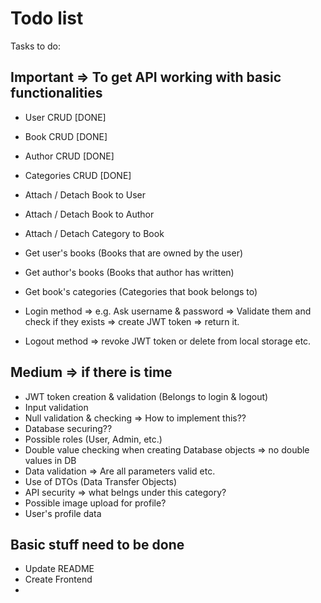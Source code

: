 ﻿# Todo list
Tasks to do:
## Important => To get API working with basic functionalities
- User CRUD [DONE]
- Book CRUD [DONE]
- Author CRUD [DONE]
- Categories CRUD [DONE]

- Attach / Detach Book to User
- Attach / Detach Book to Author
- Attach / Detach Category to Book

- Get user's books (Books that are owned by the user)
- Get author's books (Books that author has written)
- Get book's categories (Categories that book belongs to)

- Login method => e.g. Ask username & password => Validate them and check if they exists => create JWT token => return it.
- Logout method => revoke JWT token or delete from local storage etc.

## Medium => if there is time
- JWT token creation & validation (Belongs to login & logout)
- Input validation
- Null validation & checking => How to implement this??
- Database securing??
- Possible roles (User, Admin, etc.)
- Double value checking when creating Database objects => no double values in DB
- Data validation => Are all parameters valid etc.
- Use of DTOs (Data Transfer Objects)
- API security => what belngs under this category?
- Possible image upload for profile?
- User's profile data


## Basic stuff need to be done
 - Update README
 - Create Frontend
 -